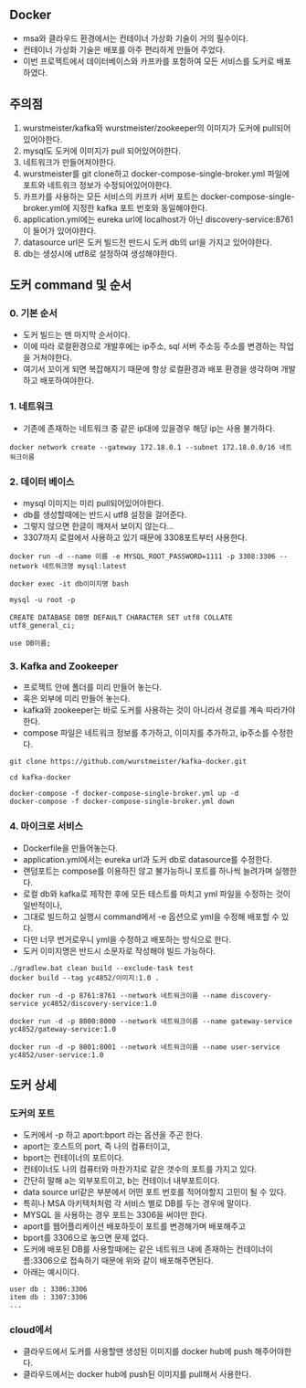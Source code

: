 ## Docker
* msa와 클라우드 환경에서는 컨테이너 가상화 기술이 거의 필수이다.
* 컨테이너 가상화 기술은 배포를 아주 편리하게 만들어 주었다.
* 이번 프로젝트에서 데이터베이스와 카프카를 포함하여 모든 서비스를 도커로 배포하였다.

## 주의점
1. wurstmeister/kafka와 wurstmeister/zookeeper의 이미지가 도커에 pull되어 있어야한다.
2. mysql도 도커에 이미지가 pull 되어있어야한다.
3. 네트워크가 만들어져야한다.
4. wurstmeister를 git clone하고 docker-compose-single-broker.yml 파일에 포트와 네트워크 정보가 수정되어있어야한다.
5. 카프카를 사용하는 모든 서비스의 카프카 서버 포트는 docker-compose-single-broker.yml에 지정한 kafka 포트 번호와 동일해야한다.
6. application.yml에는 eureka url에 localhost가 아닌 discovery-service:8761이 들어가 있어야한다.
7. datasource url은 도커 빌드전 반드시 도커 db의 url을 가지고 있어야한다.
8. db는 생성시에 utf8로 설정하여 생성해야한다.

## 도커 command 및 순서
### 0. 기본 순서
* 도커 빌드는 맨 마지막 순서이다.
* 이에 따라 로컬환경으로 개발후에는 ip주소, sql 서버 주소등 주소를 변경하는 작업을 거쳐야한다.
* 여기서 꼬이게 되면 복잡해지기 때문에 항상 로컬환경과 배포 환경을 생각하며 개발하고 배포하여야한다.
### 1. 네트워크
* 기존에 존재하는 네트워크 중 같은 ip대에 있을경우 해당 ip는 사용 불가하다.
```
docker network create --gateway 172.18.0.1 --subnet 172.18.0.0/16 네트워크이름
```
### 2. 데이터 베이스
* mysql 이미지는 미리 pull되어있어야한다.
* db를 생성할때에는 반드시 utf8 설정을 걸어준다.
* 그렇지 않으면 한글이 깨져서 보이지 않는다...
* 3307까지 로컬에서 사용하고 있기 때문에 3308포트부터 사용한다.
```
docker run -d --name 이름 -e MYSQL_ROOT_PASSWORD=1111 -p 3308:3306 --network 네트워크명 mysql:latest

docker exec -it db이미지명 bash

mysql -u root -p

CREATE DATABASE DB명 DEFAULT CHARACTER SET utf8 COLLATE utf8_general_ci;

use DB이름;
```
### 3. Kafka and Zookeeper
* 프로젝트 안에 폴더를 미리 만들어 놓는다.
* 혹은 외부에 미리 만들어 놓는다.
* kafka와 zookeeper는 바로 도커를 사용하는 것이 아니라서 경로를 계속 따라가야한다.
* compose 파일은 네트워크 정보를 추가하고, 이미지를 추가하고, ip주소를 수정한다.
```
git clone https://github.com/wurstmeister/kafka-docker.git

cd kafka-docker

docker-compose -f docker-compose-single-broker.yml up -d
docker-compose -f docker-compose-single-broker.yml down
```
### 4. 마이크로 서비스
* Dockerfile을 만들어놓는다.
* application.yml에서는 eureka url과 도커 db로 datasource를 수정한다.
* 랜덤포트는 compose를 이용하진 않고 불가능하니 포트를 하나씩 늘려가며 실행한다.
* 로컬 db와 kafka로 제작한 후에 모든 테스트를 마치고 yml 파일을 수정하는 것이 일반적이나,
* 그대로 빌드하고 실행시 command에서 -e 옵션으로 yml을 수정해 배포할 수 있다.
* 다만 너무 번거로우니 yml을 수정하고 배포하는 방식으로 한다.
* 도커 이미지명은 반드시 소문자로 작성해야 빌드 가능하다.
```
./gradlew.bat clean build --exclude-task test
docker build --tag yc4852/이미지:1.0 .

docker run -d -p 8761:8761 --network 네트워크이름 --name discovery-service yc4852/discovery-service:1.0

docker run -d -p 8000:8000 --network 네트워크이름 --name gateway-service yc4852/gateway-service:1.0

docker run -d -p 8001:8001 --network 네트워크이름 --name user-service yc4852/user-service:1.0
```

## 도커 상세
### 도커의 포트
* 도커에서 -p 하고 aport:bport 라는 옵션을 주곤 한다.
* aport는 호스트의 port, 즉 나의 컴퓨터이고,
* bport는 컨테이너의 포트이다.
* 컨테이너도 나의 컴퓨터와 마찬가지로 같은 갯수의 포트를 가지고 있다.
* 간단히 말해 a는 외부포트이고, b는 컨테이너 내부포트이다.
* data source url같은 부분에서 어떤 포트 번호를 적어야할지 고민이 될 수 있다.
* 특히나 MSA 아키텍처처럼 각 서비스 별로 DB를 두는 경우에 말이다.
* MYSQL 을 사용하는 경우 포트는 3306을 써야만 한다.
* aport를 웹어플리케이션 배포하듯이 포트를 변경해가며 배포해주고
* bport를 3306으로 놓으면 문제 없다.
* 도커에 배포된 DB를 사용할때에는 같은 네트워크 내에 존재하는 컨테이너이름:3306으로 접속하기 때문에 위와 같이 배포해주면된다.
* 아래는 예시이다.
```
user db : 3306:3306
item db : 3307:3306
...
```
### cloud에서
* 클라우드에서 도커를 사용할땐 생성된 이미지를 docker hub에 push 해주어야한다.
* 클라우드에서는 docker hub에 push된 이미지를 pull해서 사용한다.
